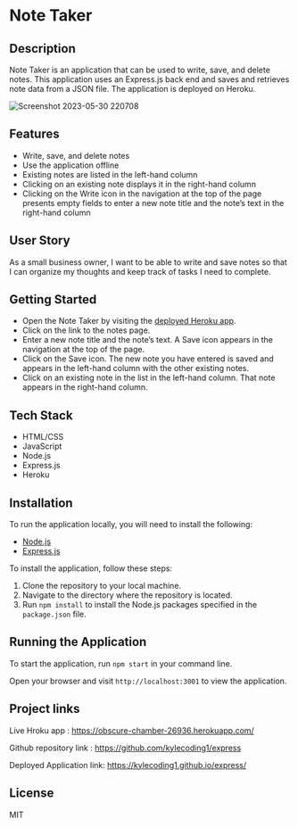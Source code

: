 # Note Taker

## Description

Note Taker is an application that can be used to write, save, and delete notes. This application uses an Express.js back end and saves and retrieves note data from a JSON file. The application is deployed on Heroku.

![Screenshot 2023-05-30 220708](https://github.com/kylecoding1/express/assets/128002901/9a073228-4662-42d1-96ee-ffa5c290dc12)

## Features

- Write, save, and delete notes
- Use the application offline
- Existing notes are listed in the left-hand column
- Clicking on an existing note displays it in the right-hand column
- Clicking on the Write icon in the navigation at the top of the page presents empty fields to enter a new note title and the note’s text in the right-hand column

## User Story

As a small business owner, I want to be able to write and save notes so that I can organize my thoughts and keep track of tasks I need to complete.

## Getting Started

- Open the Note Taker by visiting the [deployed Heroku app](https://obscure-chamber-26936.herokuapp.com/).
- Click on the link to the notes page.
- Enter a new note title and the note’s text. A Save icon appears in the navigation at the top of the page.
- Click on the Save icon. The new note you have entered is saved and appears in the left-hand column with the other existing notes.
- Click on an existing note in the list in the left-hand column. That note appears in the right-hand column.

## Tech Stack

- HTML/CSS
- JavaScript
- Node.js
- Express.js
- Heroku

## Installation

To run the application locally, you will need to install the following:

- [Node.js](https://nodejs.org/en/download/)
- [Express.js](https://expressjs.com/)

To install the application, follow these steps:

1. Clone the repository to your local machine.
2. Navigate to the directory where the repository is located.
3. Run `npm install` to install the Node.js packages specified in the `package.json` file.

## Running the Application

To start the application, run `npm start` in your command line.

Open your browser and visit `http://localhost:3001` to view the application.

## Project links
Live Hroku app : https://obscure-chamber-26936.herokuapp.com/

Github repository link : https://github.com/kylecoding1/express

Deployed Application link: https://kylecoding1.github.io/express/


## License

MIT
